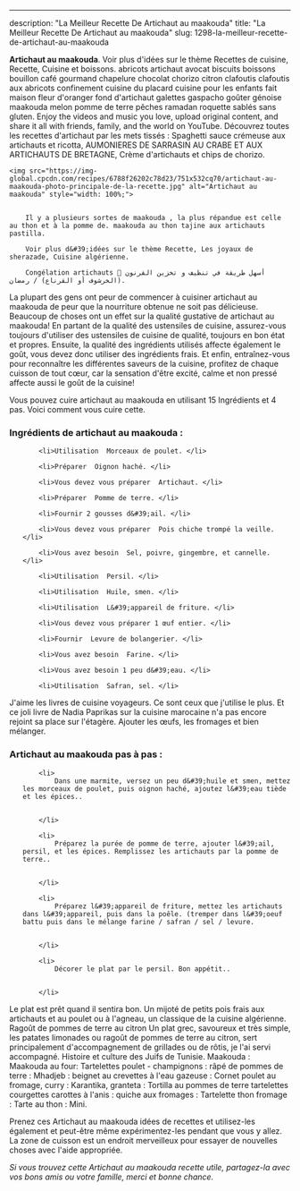 ---
description: "La Meilleur Recette De Artichaut au maakouda"
title: "La Meilleur Recette De Artichaut au maakouda"
slug: 1298-la-meilleur-recette-de-artichaut-au-maakouda

<p>
	<strong>Artichaut au maakouda</strong>. 
	Voir plus d&#39;idées sur le thème Recettes de cuisine, Recette, Cuisine et boissons. abricots artichaut avocat biscuits boissons bouillon café gourmand chapelure chocolat chorizo citron clafoutis clafoutis aux abricots confinement cuisine du placard cuisine pour les enfants fait maison fleur d&#39;oranger fond d&#39;artichaut galettes gaspacho goûter génoise maakouda melon pomme de terre pêches ramadan roquette sablés sans gluten. Enjoy the videos and music you love, upload original content, and share it all with friends, family, and the world on YouTube. Découvrez toutes les recettes d&#39;artichaut par les mets tissés : Spaghetti sauce crémeuse aux artichauts et ricotta, AUMONIERES DE SARRASIN AU CRABE ET AUX ARTICHAUTS DE BRETAGNE, Crème d&#39;artichauts et chips de chorizo.
</p>
<p>
	
	<img src="https://img-global.cpcdn.com/recipes/6788f26202c78d23/751x532cq70/artichaut-au-maakouda-photo-principale-de-la-recette.jpg" alt="Artichaut au maakouda" style="width: 100%;">
	
	
		Il y a plusieurs sortes de maakouda , la plus répandue est celle au thon et à la pomme de. maakouda au thon tajine aux artichauts pastilla.
	
		Voir plus d&#39;idées sur le thème Recette, Les joyaux de sherazade, Cuisine algérienne.
	
		Congélation artichauts 🌙 أسهل طريقة في تنظيف و تخزين القرنون (الخرشوف أو القرناع) / رمضان.
	
</p>

La plupart des gens ont peur de commencer à cuisiner artichaut au maakouda de peur que la nourriture obtenue ne soit pas délicieuse. Beaucoup de choses ont un effet sur la qualité gustative de artichaut au maakouda! En partant de la qualité des ustensiles de cuisine, assurez-vous toujours d'utiliser des ustensiles de cuisine de qualité, toujours en bon état et propres. Ensuite, la qualité des ingrédients utilisés affecte également le goût, vous devez donc utiliser des ingrédients frais. Et enfin, entraînez-vous pour reconnaître les différentes saveurs de la cuisine, profitez de chaque cuisson de tout cœur, car la sensation d'être excité, calme et non pressé affecte aussi le goût de la cuisine!

<!--inarticleads1-->

Vous pouvez cuire artichaut au maakouda en utilisant 15 Ingrédients et 4 pas. Voici comment vous cuire cette.

<h3>Ingrédients de artichaut au maakouda :</h3>

<ol>
	
		<li>Utilisation  Morceaux de poulet. </li>
	
		<li>Préparer  Oignon haché. </li>
	
		<li>Vous devez vous préparer  Artichaut. </li>
	
		<li>Préparer  Pomme de terre. </li>
	
		<li>Fournir 2 gousses d&#39;ail. </li>
	
		<li>Vous devez vous préparer  Pois chiche trompé la veille. </li>
	
		<li>Vous avez besoin  Sel, poivre, gingembre, et cannelle. </li>
	
		<li>Utilisation  Persil. </li>
	
		<li>Utilisation  Huile, smen. </li>
	
		<li>Utilisation  L&#39;appareil de friture. </li>
	
		<li>Vous devez vous préparer 1 œuf entier. </li>
	
		<li>Fournir  Levure de bolangerier. </li>
	
		<li>Vous avez besoin  Farine. </li>
	
		<li>Vous avez besoin 1 peu d&#39;eau. </li>
	
		<li>Utilisation  Safran, sel. </li>
	
</ol>

J&#39;aime les livres de cuisine voyageurs. Ce sont ceux que j&#39;utilise le plus. Et ce joli livre de Nadia Paprikas sur la cuisine marocaine n&#39;a pas encore rejoint sa place sur l&#39;étagère. Ajouter les œufs, les fromages et bien mélanger. 

<!--inarticleads2-->

<h3>Artichaut au maakouda pas à pas :</h3>

<ol>
	
		<li>
			Dans une marmite, versez un peu d&#39;huile et smen, mettez les morceaux de poulet, puis oignon haché, ajoutez l&#39;eau tiède et les épices..
			
			
		</li>
	
		<li>
			Préparez la purée de pomme de terre, ajouter l&#39;ail, persil, et les épices. Remplissez les artichauts par la pomme de terre..
			
			
		</li>
	
		<li>
			Préparez l&#39;appareil de friture, mettez les artichauts dans l&#39;appareil, puis dans la poêle. (tremper dans l&#39;oeuf battu puis dans le mélange farine / safran / sel / levure.
			
			
		</li>
	
		<li>
			Décorer le plat par le persil. Bon appétit..
			
			
		</li>
	
</ol>

Le plat est prêt quand il sentira bon. Un mijoté de petits pois frais aux artichauts et au poulet ou à l&#39;agneau, un classique de la cuisine algérienne. Ragoût de pommes de terre au citron Un plat grec, savoureux et très simple, les patates limonades ou ragoût de pommes de terre au citron, sert principalement d&#39;accompagnement de grillades ou de rôtis, je l&#39;ai servi accompagné. Histoire et culture des Juifs de Tunisie. Maakouda : Maakouda au four: Tartelettes poulet - champignons : râpé de pommes de terre : Mhadjeb : beignet au crevettes à l&#39;eau gazeuse : Cornet poulet au fromage, curry : Karantika, granteta : Tortilla au pommes de terre tartelettes courgettes carottes à l&#39;anis : quiche aux fromages : Tartelette thon fromage : Tarte au thon : Mini. 

<!--inarticleads1-->

<p>
Prenez ces Artichaut au maakouda idées de recettes et utilisez-les également et peut-être même expérimentez-les pendant que vous y allez. La zone de cuisson est un endroit merveilleux pour essayer de nouvelles choses avec l'aide appropriée.
</p>

<p>
<i>Si vous trouvez cette Artichaut au maakouda recette utile, partagez-la avec vos bons amis ou votre famille, merci et bonne chance.</i>
</p>
